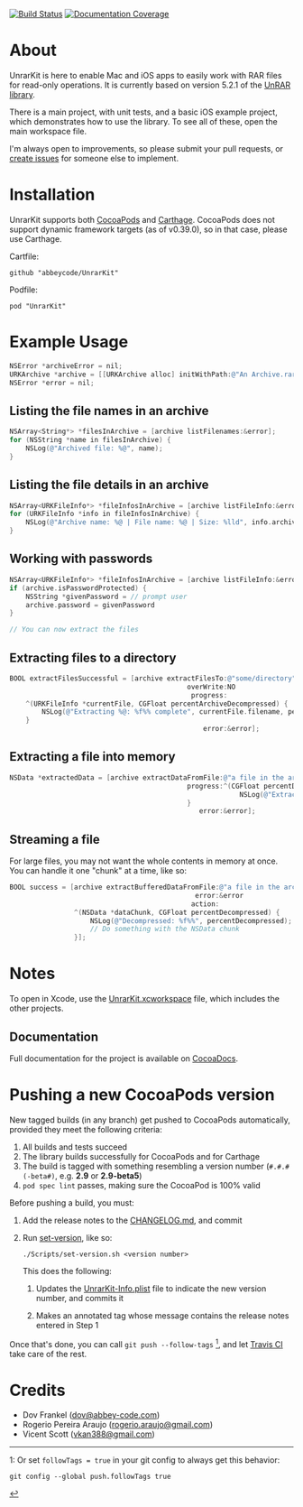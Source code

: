 [![Build Status](https://travis-ci.org/abbeycode/UnrarKit.svg?branch=master)](https://travis-ci.org/abbeycode/UnrarKit)
[![Documentation Coverage](https://img.shields.io/cocoapods/metrics/doc-percent/UnrarKit.svg)](http://cocoadocs.org/docsets/UnrarKit)

# About

UnrarKit is here to enable Mac and iOS apps to easily work with RAR files for read-only operations. It is currently based on version 5.2.1 of the [UnRAR library](http://www.rarlab.com/rar/unrarsrc-5.2.1.tar.gz).

There is a main project, with unit tests, and a basic iOS example project, which demonstrates how to use the library. To see all of these, open the main workspace file.

I'm always open to improvements, so please submit your pull requests, or [create issues](https://github.com/abbeycode/UnrarKit/issues) for someone else to implement.


# Installation

UnrarKit supports both [CocoaPods](https://cocoapods.org/) and [Carthage](https://github.com/Carthage/Carthage). CocoaPods does not support dynamic framework targets (as of v0.39.0), so in that case, please use Carthage.

Cartfile:

    github "abbeycode/UnrarKit"

Podfile:

    pod "UnrarKit"

# Example Usage

```Objective-C
NSError *archiveError = nil;
URKArchive *archive = [[URKArchive alloc] initWithPath:@"An Archive.rar" error:&archiveError];
NSError *error = nil;
```

## Listing the file names in an archive
```Objective-C
NSArray<String*> *filesInArchive = [archive listFilenames:&error];
for (NSString *name in filesInArchive) {
    NSLog(@"Archived file: %@", name);
}
```

## Listing the file details in an archive
```Objective-C
NSArray<URKFileInfo*> *fileInfosInArchive = [archive listFileInfo:&error];
for (URKFileInfo *info in fileInfosInArchive) {
    NSLog(@"Archive name: %@ | File name: %@ | Size: %lld", info.archiveName, info.filename, info.uncompressedSize);
}
```

## Working with passwords
```Objective-C
NSArray<URKFileInfo*> *fileInfosInArchive = [archive listFileInfo:&error];
if (archive.isPasswordProtected) {
    NSString *givenPassword = // prompt user
    archive.password = givenPassword
}

// You can now extract the files
```

## Extracting files to a directory
```Objective-C
BOOL extractFilesSuccessful = [archive extractFilesTo:@"some/directory"
                                            overWrite:NO
                                             progress:
    ^(URKFileInfo *currentFile, CGFloat percentArchiveDecompressed) {
        NSLog(@"Extracting %@: %f%% complete", currentFile.filename, percentArchiveDecompressed);
    }
                                                error:&error];
```

## Extracting a file into memory
```Objective-C
NSData *extractedData = [archive extractDataFromFile:@"a file in the archive.jpg"
                                            progress:^(CGFloat percentDecompressed) {
                                                         NSLog(@"Extracting, %f%% complete", percentDecompressed);
                                            }
                                               error:&error];
```

## Streaming a file

For large files, you may not want the whole contents in memory at once. You can handle it one "chunk" at a time, like so:

```Objective-C
BOOL success = [archive extractBufferedDataFromFile:@"a file in the archive.jpg"
                                              error:&error
                                             action:
                ^(NSData *dataChunk, CGFloat percentDecompressed) {
                    NSLog(@"Decompressed: %f%%", percentDecompressed);
                    // Do something with the NSData chunk
                }];
```

# Notes

To open in Xcode, use the [UnrarKit.xcworkspace](UnrarKit.xcworkspace) file, which includes the other projects.

## Documentation

Full documentation for the project is available on [CocoaDocs](http://cocoadocs.org/docsets/UnrarKit).

# Pushing a new CocoaPods version

New tagged builds (in any branch) get pushed to CocoaPods automatically, provided they meet the following criteria:

1. All builds and tests succeed
2. The library builds successfully for CocoaPods and for Carthage
3. The build is tagged with something resembling a version number (`#.#.#(-beta#)`, e.g. **2.9** or **2.9-beta5**)
4. `pod spec lint` passes, making sure the CocoaPod is 100% valid

Before pushing a build, you must:

1. Add the release notes to the [CHANGELOG.md](CHANGELOG.md), and commit
2. Run [set-version](Scripts/set-version.sh), like so:
     
    `./Scripts/set-version.sh <version number>`
    
    This does the following:
    
    1. Updates the [UnrarKit-Info.plist](Resources/UnrarKit-Info.plist) file to indicate the new version number, and commits it

    2. Makes an annotated tag whose message contains the release notes entered in Step 1

Once that's done, you can call `git push --follow-tags` [<sup id=a1>1</sup>](#f1), and let [Travis CI](https://travis-ci.org/abbeycode/UnrarKit/builds) take care of the rest. 

# Credits

* Dov Frankel (dov@abbey-code.com)
* Rogerio Pereira Araujo (rogerio.araujo@gmail.com)
* Vicent Scott (vkan388@gmail.com)



<hr>

<span id="f1">1</span>: Or set `followTags = true` in your git config to always get this behavior:

    git config --global push.followTags true

[↩](#a1)
